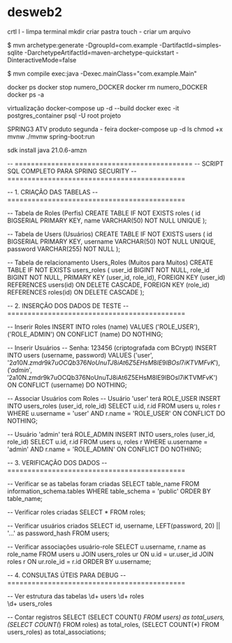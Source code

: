 # desweb2
crtl l - limpa terminal
mkdir criar pastra
touch - criar um arquivo 


 $ mvn archetype:generate -DgroupId=com.example -DartifactId=simples-sqlite -DarchetypeArtifactId=maven-archetype-quickstart -DinteractiveMode=false

$ mvn compile exec:java -Dexec.mainClass="com.example.Main"

docker ps
docker stop numero_DOCKER 
docker rm  numero_DOCKER 
docker ps -a



virtualização
docker-compose up -d --build
 docker exec -it postgres_container psql -U root projeto



SPRING3 ATV produto segunda - feira
docker-compose up -d
ls
chmod +x mvnw
./mvnw spring-boot:run

sdk install java 21.0.6-amzn




-- ============================================
-- SCRIPT SQL COMPLETO PARA SPRING SECURITY
-- ============================================

-- 1. CRIAÇÃO DAS TABELAS
-- ============================================

-- Tabela de Roles (Perfis)
CREATE TABLE IF NOT EXISTS roles (
    id BIGSERIAL PRIMARY KEY,
    name VARCHAR(50) NOT NULL UNIQUE
);

-- Tabela de Users (Usuários)
CREATE TABLE IF NOT EXISTS users (
    id BIGSERIAL PRIMARY KEY,
    username VARCHAR(50) NOT NULL UNIQUE,
    password VARCHAR(255) NOT NULL
);

-- Tabela de relacionamento Users_Roles (Muitos para Muitos)
CREATE TABLE IF NOT EXISTS users_roles (
    user_id BIGINT NOT NULL,
    role_id BIGINT NOT NULL,
    PRIMARY KEY (user_id, role_id),
    FOREIGN KEY (user_id) REFERENCES users(id) ON DELETE CASCADE,
    FOREIGN KEY (role_id) REFERENCES roles(id) ON DELETE CASCADE
);

-- 2. INSERÇÃO DOS DADOS DE TESTE
-- ============================================

-- Inserir Roles
INSERT INTO roles (name) VALUES 
    ('ROLE_USER'),
    ('ROLE_ADMIN')
ON CONFLICT (name) DO NOTHING;

-- Inserir Usuários
-- Senha: 123456 (criptografada com BCrypt)
INSERT INTO users (username, password) VALUES 
    ('user', '$2a$10$N.zmdr9k7uOCQb376NoUnuTJ8iAt6Z5EHsM8lE9lBOsl7iKTVMFvK'),
    ('admin', '$2a$10$N.zmdr9k7uOCQb376NoUnuTJ8iAt6Z5EHsM8lE9lBOsl7iKTVMFvK')
ON CONFLICT (username) DO NOTHING;

-- Associar Usuários com Roles
-- Usuário 'user' terá ROLE_USER
INSERT INTO users_roles (user_id, role_id) 
SELECT u.id, r.id 
FROM users u, roles r 
WHERE u.username = 'user' AND r.name = 'ROLE_USER'
ON CONFLICT DO NOTHING;

-- Usuário 'admin' terá ROLE_ADMIN
INSERT INTO users_roles (user_id, role_id) 
SELECT u.id, r.id 
FROM users u, roles r 
WHERE u.username = 'admin' AND r.name = 'ROLE_ADMIN'
ON CONFLICT DO NOTHING;

-- 3. VERIFICAÇÃO DOS DADOS
-- ============================================

-- Verificar se as tabelas foram criadas
SELECT table_name FROM information_schema.tables 
WHERE table_schema = 'public' 
ORDER BY table_name;

-- Verificar roles criadas
SELECT * FROM roles;

-- Verificar usuários criados
SELECT id, username, LEFT(password, 20) || '...' as password_hash 
FROM users;

-- Verificar associações usuário-role
SELECT 
    u.username,
    r.name as role_name
FROM users u
JOIN users_roles ur ON u.id = ur.user_id
JOIN roles r ON ur.role_id = r.id
ORDER BY u.username;

-- 4. CONSULTAS ÚTEIS PARA DEBUG
-- ============================================

-- Ver estrutura das tabelas
\d+ users
\d+ roles  
\d+ users_roles

-- Contar registros
SELECT 
    (SELECT COUNT(*) FROM users) as total_users,
    (SELECT COUNT(*) FROM roles) as total_roles,
    (SELECT COUNT(*) FROM users_roles) as total_associations;
